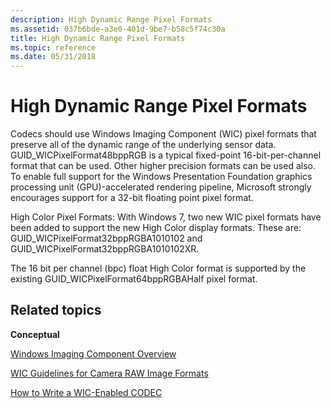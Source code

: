 ```yaml
---
description: High Dynamic Range Pixel Formats
ms.assetid: 037b6bde-a3e0-401d-9be7-b58c5f74c30a
title: High Dynamic Range Pixel Formats
ms.topic: reference
ms.date: 05/31/2018
---
```


# High Dynamic Range Pixel Formats

Codecs should use Windows Imaging Component (WIC) pixel formats that preserve all of the dynamic range of the underlying sensor data. GUID\_WICPixelFormat48bppRGB is a typical fixed-point 16-bit-per-channel format that can be used. Other higher precision formats can be used also. To enable full support for the Windows Presentation Foundation graphics processing unit (GPU)-accelerated rendering pipeline, Microsoft strongly encourages support for a 32-bit floating point pixel format.

High Color Pixel Formats: With Windows 7, two new WIC pixel formats have been added to support the new High Color display formats. These are: GUID\_WICPixelFormat32bppRGBA1010102 and GUID\_WICPixelFormat32bppRGBA1010102XR.

The 16 bit per channel (bpc) float High Color format is supported by the existing GUID\_WICPixelFormat64bppRGBAHalf pixel format.

## Related topics

<dl> <dt>

**Conceptual**
</dt> <dt>

[Windows Imaging Component Overview](-wic-about-windows-imaging-codec.md)
</dt> <dt>

[WIC Guidelines for Camera RAW Image Formats](-wic-rawguidelines.md)
</dt> <dt>

[How to Write a WIC-Enabled CODEC](-wic-howtowriteacodec.md)
</dt> </dl>

 

 



